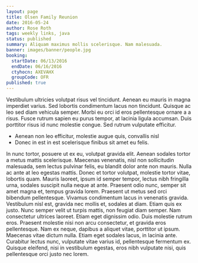 ```yaml
---
layout: page
title: Olsen Family Reunion
date: 2016-05-24
author: Rose Roth
tags: weekly links, java
status: published
summary: Aliquam maximus mollis scelerisque. Nam malesuada.
banner: images/banner/people.jpg
booking:
  startDate: 06/13/2016
  endDate: 06/16/2016
  ctyhocn: AXEVAHX
  groupCode: OFR
published: true
---
```

Vestibulum ultricies volutpat risus vel tincidunt. Aenean eu mauris in magna imperdiet varius. Sed lobortis condimentum lacus non tincidunt. Quisque ac leo sed diam vehicula semper. Morbi eu orci id eros pellentesque ornare a a risus. Fusce rutrum sapien eu purus tempor, at lacinia ligula accumsan. Duis porttitor risus id nunc molestie congue. Sed rutrum vulputate efficitur.

* Aenean non leo efficitur, molestie augue quis, convallis nisl
* Donec in est in est scelerisque finibus sit amet eu felis.

In nunc tortor, posuere ut ex eu, volutpat gravida elit. Aenean sodales tortor a metus mattis scelerisque. Maecenas venenatis, nisl non sollicitudin malesuada, sem lectus pulvinar felis, eu blandit dolor ante non mauris. Nulla ac ante at leo egestas mattis. Donec et tortor volutpat, molestie tortor vitae, lobortis quam. Mauris laoreet, ipsum id semper tempor, lectus nibh fringilla urna, sodales suscipit nulla neque at ante. Praesent odio nunc, semper sit amet magna et, tempus gravida lorem. Praesent ut metus sed orci bibendum pellentesque. Vivamus condimentum lacus in venenatis gravida. Vestibulum nisl est, gravida nec mollis et, sodales at diam. Etiam quis ex justo. Nunc semper velit ut turpis mattis, non feugiat diam semper.
Nam consectetur ultrices laoreet. Etiam eget dignissim odio. Duis molestie rutrum eros. Praesent molestie nisi non arcu consectetur, et gravida eros pellentesque. Nam ex neque, dapibus a aliquet vitae, porttitor ut ipsum. Maecenas vitae dictum nulla. Etiam eget sodales lacus, in lacinia ante. Curabitur lectus nunc, vulputate vitae varius id, pellentesque fermentum ex. Quisque eleifend, nisi in vestibulum egestas, eros nibh vulputate nisi, quis pellentesque orci justo nec lorem.
